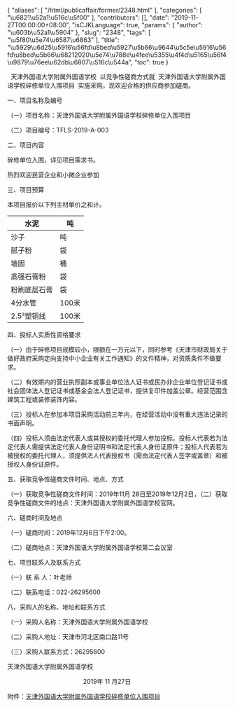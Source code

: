 {
    "aliases": [
        "/html/publicaffair/former/2348.html"
    ],
    "categories": [
        "\u6821\u52a1\u516c\u5f00"
    ],
    "contributors": [],
    "date": "2019-11-27T00:00:00+08:00",
    "isCJKLanguage": true,
    "params": {
        "author": "\u603b\u52a1\u5904"
    },
    "slug": "2348",
    "tags": [
        "\u5f80\u5e74\u6587\u6863"
    ],
    "title": "\u5929\u6d25\u5916\u56fd\u8bed\u5927\u5b66\u9644\u5c5e\u5916\u56fd\u8bed\u5b66\u68212020\u5e74\u788e\u4fee\u5355\u4f4d\u5165\u56f4\u9879\u76ee\u62db\u6807\u516c\u544a",
    "toc": true
}

  天津外国语大学附属外国语学校  以竞争性磋商方式就  天津外国语大学附属外国语学校碎修单位入围项目  实施采购，现欢迎合格的供应商参加磋商。 




一、项目名称及编号




（一）项目名称：天津外国语大学附属外国语学校碎修单位入围项目




（二）项目编号：TFLS-2019-A-003




二、项目内容




碎修单位入围，详见项目需求书。




热烈欢迎民营企业和小微企业参加




三、项目预算




本项目报价以下列主材单价之和计。






| 水泥 | 吨 |
| --- | --- |
| 沙子 | 吨 |
| 腻子粉 | 袋 |
| 墙固 | 桶 |
| 高强石膏粉 | 袋 |
| 粉刷底层石膏 | 袋 |
| 4分水管 | 100米 |
| 2.5²塑铜线 | 100米 |



四、投标人实质性资格要求  




（一）由于碎修项目规模较小，限额在一万元以下，同时参考《天津市财政局关于做好政府采购定向支持中小企业有关工作通知》的文件精神，对资质条件不做要求。




（二）有效期内的营业执照副本或事业单位法人证书或民办非企业单位登记证书或社会团体法人登记证书或基金会法人登记证书，提供复印件加盖公章。经营范围含建筑工程或装修装饰内容。




（三）投标人在参加本项目采购活动前三年内，在经营活动中没有重大违法记录的书面声明。




（四）投标人须由法定代表人或其授权的委托代理人参加投标。投标人代表若为法定代表人需提供法定代表人身份证明书和法定代表人身份证原件；投标人代表若为被授权的委托代理人，须提供法人代表授权书（需由法定代表人签字或盖章）和被授权人身份证原件。




五、获取竞争性磋商文件时间、地点、方式




（一）获取竞争性磋商文件时间：2019年11月 28日至2019年12月2日，（二）获取竞争性磋商文件的地点：天津外国语大学附属外国语学校官网。 




六、磋商时间及地点




（一）磋商时间：2019年12月6日下午2:00。




（二）磋商地点：天津外国语大学附属外国语学校第二会议室




七、项目联系人及联系方式




（一）联 系 人：叶老师 




（二）联系电话：022-26295600




八、采购人的名称、地址和联系方式




（一）采购人名称：天津外国语大学附属外国语学校




（二）采购人地址：天津市河北区南口路11号 




（三）采购人联系方式：26295600                                        




天津外国语大学附属外国语学校




                                            2019年 11 月27日




  






附件：[天津外国语大学附属外国语学校碎修单位入围项目](http://work.tfls.tj.edu.cn/images/soft/191127/1-19112FZ621O3.doc)  





  
